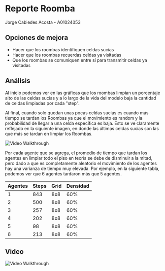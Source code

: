 # Reporte  Roomba

Jorge Cabiedes Acosta - A01024053

## Opciones de mejora

- Hacer que los roombas identifiquen celdas sucias
- Hacer que los roombas recuerdas celdas ya visitadas
- Que los roombas se comuniquen entre sí para transmitir celdas ya visitadas

## Análisis

Al inicio podemos ver en las gráficas que los roombas limpian un porcentaje alto de las celdas sucias y a lo largo de la vida del modelo baja la cantidad de celdas limpiadas por cada "step".

Al final, cuando solo quedan unas pocas celdas sucias es cuando más tiempo se tardan los Roombas ya que el movimiento es random y la probabilidad de llegar a una celda específica es baja. Esto se ve claramente reflejado en la siguiente imagen, en donde las últimas celdas sucias son las que más se tardan en limpiar los Roombas.

<img src='https://github.com/PrimebIue/TC2008b-Mesa/blob/main/assets/Floor_Chart.png' title='Video Walkthrough' width='' alt='Video Walkthrough' />

Por cada agente que se agrega, el promedio de tiempo que tardan los agentes en limpiar todo el piso en teoría se debe de disminuir a la mitad, pero dado a que es completamente aleatorio el movimiento de los agentes hay una varianza de tiempo muy elevada. Por ejemplo, en la siguiente tabla, podemos ver que 6 agentes tardaron más que 5 agentes.

   | Agentes      | Steps     | Grid     |Densidad    |
   | ------------- | -------- | -------- |-------- |
   | 1      | 843| 8x8  |60% |
   | 2      | 500   |8x8  |60% |
   | 3      | 257   |8x8  |60% |
   | 4      | 202   |8x8  |60% |
   | 5      | 98   |8x8  |60% |
   | 6      | 213   |8x8  |60% |

## Video

<img src='https://github.com/PrimebIue/TC2008b-Mesa/blob/main/assets/roomba.gif' title='Video Walkthrough' width='' alt='Video Walkthrough' />

